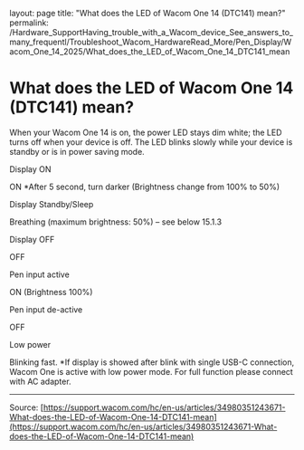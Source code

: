 layout: page
title: "What does the LED of Wacom One 14 (DTC141) mean?"
permalink: /Hardware_SupportHaving_trouble_with_a_Wacom_device_See_answers_to_many_frequentl/Troubleshoot_Wacom_HardwareRead_More/Pen_Display/Wacom_One_14_2025/What_does_the_LED_of_Wacom_One_14_DTC141_mean

# What does the LED of Wacom One 14 (DTC141) mean?

When your Wacom One 14 is on, the power LED stays dim white; the LED turns off when your device is off. The LED blinks slowly while your device is standby or is in power saving mode.

Display ON

ON
*After 5 second, turn darker (Brightness change from 100% to 50%)

Display Standby/Sleep

Breathing (maximum brightness: 50%) – see below 15.1.3

Display OFF

OFF

Pen input active

ON (Brightness 100%)

Pen input de-active

OFF

Low power

Blinking fast.
*If display is showed after blink with single USB-C connection, Wacom One is active with low power mode. For full function please connect with AC adapter.

---
Source: [https://support.wacom.com/hc/en-us/articles/34980351243671-What-does-the-LED-of-Wacom-One-14-DTC141-mean](https://support.wacom.com/hc/en-us/articles/34980351243671-What-does-the-LED-of-Wacom-One-14-DTC141-mean)
